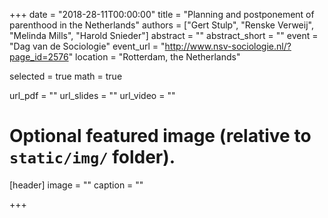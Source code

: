+++
date = "2018-28-11T00:00:00"
title = "Planning and postponement of parenthood in the Netherlands"
authors = ["Gert Stulp", "Renske Verweij", "Melinda Mills", "Harold Snieder"]
abstract = ""
abstract_short = ""
event = "Dag van de Sociologie"
event_url = "http://www.nsv-sociologie.nl/?page_id=2576"
location = "Rotterdam, the Netherlands"

selected = true
math = true

url_pdf = ""
url_slides = ""
url_video = ""


# Optional featured image (relative to `static/img/` folder).
[header]
image = ""
caption = ""

+++
